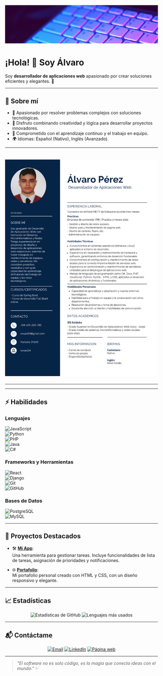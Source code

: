 # ![Mi Banner](https://github.com/exsaol24/exsaol24/blob/main/banner)  
# ¡Hola! 👋 Soy **Álvaro**  
Soy **desarrollador de aplicaciones web** apasionado por crear soluciones eficientes y elegantes. 🚀  

---

## 🌙 Sobre mí  
- 🚀 Apasionado por resolver problemas complejos con soluciones tecnológicas.  
- 🧩 Disfruto combinando creatividad y lógica para desarrollar proyectos innovadores.  
- 🌟 Comprometido con el aprendizaje continuo y el trabajo en equipo.  
- 🌍 Idiomas: Español (Nativo), Inglés (Avanzado).

---
# ![Mi CV](https://github.com/exsaol24/exsaol24/blob/main/cv.png)
---
---

## ⚡ Habilidades  
### Lenguajes  
![JavaScript](https://img.shields.io/badge/JavaScript-F7DF1E?style=for-the-badge&logo=javascript&logoColor=black)  
![Python](https://img.shields.io/badge/Python-3776AB?style=for-the-badge&logo=python&logoColor=white)  
![PHP](https://img.shields.io/badge/PHP-777BB4?style=for-the-badge&logo=php&logoColor=white)  
![Java](https://img.shields.io/badge/Java-007396?style=for-the-badge&logo=java&logoColor=white)  
![C#](https://img.shields.io/badge/C%23-239120?style=for-the-badge&logo=c-sharp&logoColor=white)  

### Frameworks y Herramientas  
![React](https://img.shields.io/badge/React-61DAFB?style=for-the-badge&logo=react&logoColor=black)  
![Django](https://img.shields.io/badge/Django-092E20?style=for-the-badge&logo=django&logoColor=white)  
![Git](https://img.shields.io/badge/Git-F05032?style=for-the-badge&logo=git&logoColor=white)  
![GitHub](https://img.shields.io/badge/GitHub-181717?style=for-the-badge&logo=github&logoColor=white)  

### Bases de Datos  
![PostgreSQL](https://img.shields.io/badge/PostgreSQL-336791?style=for-the-badge&logo=postgresql&logoColor=white)  
![MySQL](https://img.shields.io/badge/MySQL-4479A1?style=for-the-badge&logo=mysql&logoColor=white)  

---

## 🌙 Proyectos Destacados  
- 🛠️ [**Mi App**](https://github.com/cchrCoding05/mi-app):  
  Una herramienta para gestionar tareas. Incluye funcionalidades de lista de tareas, asignación de prioridades y notificaciones.  

- 🌐 [**Portafolio**](https://github.com/cchrCoding05/portafolio):  
  Mi portafolio personal creado con HTML y CSS, con un diseño responsivo y elegante.

---

## 📈 Estadísticas  
<div align="center">  
  <img src="https://github-readme-stats.vercel.app/api?username=exsaol24&show_icons=true&theme=tokyonight" alt="Estadísticas de GitHub" height="150px" />  
  <img src="https://github-readme-stats.vercel.app/api/top-langs/?username=exsaol24&layout=compact&theme=tokyonight" alt="Lenguajes más usados" height="150px" />  
</div>

---

## 📬 Contáctame  
<div align="center">  
  <a href="mailto:exsaol24@gmail.com"><img src="https://img.shields.io/badge/Email-D14836?style=for-the-badge&logo=gmail&logoColor=white" alt="Email" /></a>  
  <a href="www.linkedin.com/in/alvaro-perez-00533427a"><img src="https://img.shields.io/badge/LinkedIn-0A66C2?style=for-the-badge&logo=linkedin&logoColor=white" alt="LinkedIn" /></a>  
  <a href="https://github.com/exsaol24"><img src="https://img.shields.io/badge/Mi_Página_Web-000000?style=for-the-badge&logo=github&logoColor=white" alt="Página web" /></a>  
</div>

---

> *"El software no es solo código, es la magia que conecta ideas con el mundo."* ✨
